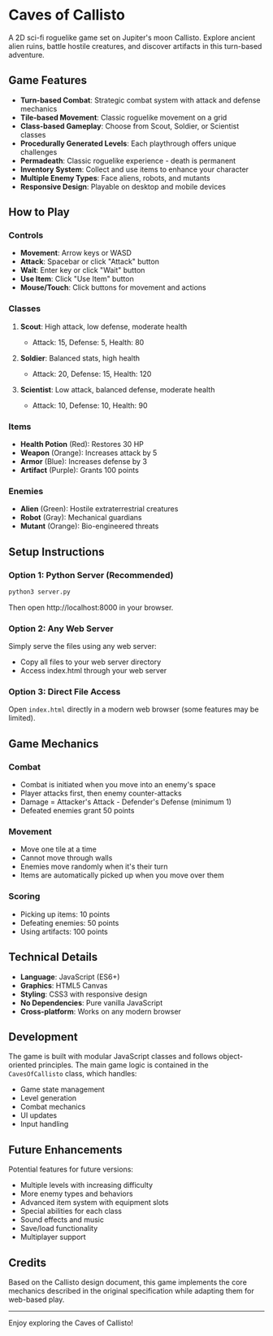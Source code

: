 # Caves of Callisto

A 2D sci-fi roguelike game set on Jupiter's moon Callisto. Explore ancient alien ruins, battle hostile creatures, and discover artifacts in this turn-based adventure.

## Game Features

- **Turn-based Combat**: Strategic combat system with attack and defense mechanics
- **Tile-based Movement**: Classic roguelike movement on a grid
- **Class-based Gameplay**: Choose from Scout, Soldier, or Scientist classes
- **Procedurally Generated Levels**: Each playthrough offers unique challenges
- **Permadeath**: Classic roguelike experience - death is permanent
- **Inventory System**: Collect and use items to enhance your character
- **Multiple Enemy Types**: Face aliens, robots, and mutants
- **Responsive Design**: Playable on desktop and mobile devices

## How to Play

### Controls
- **Movement**: Arrow keys or WASD
- **Attack**: Spacebar or click "Attack" button
- **Wait**: Enter key or click "Wait" button
- **Use Item**: Click "Use Item" button
- **Mouse/Touch**: Click buttons for movement and actions

### Classes

1. **Scout**: High attack, low defense, moderate health
   - Attack: 15, Defense: 5, Health: 80

2. **Soldier**: Balanced stats, high health
   - Attack: 20, Defense: 15, Health: 120

3. **Scientist**: Low attack, balanced defense, moderate health
   - Attack: 10, Defense: 10, Health: 90

### Items

- **Health Potion** (Red): Restores 30 HP
- **Weapon** (Orange): Increases attack by 5
- **Armor** (Blue): Increases defense by 3
- **Artifact** (Purple): Grants 100 points

### Enemies

- **Alien** (Green): Hostile extraterrestrial creatures
- **Robot** (Gray): Mechanical guardians
- **Mutant** (Orange): Bio-engineered threats

## Setup Instructions

### Option 1: Python Server (Recommended)
```bash
python3 server.py
```
Then open http://localhost:8000 in your browser.

### Option 2: Any Web Server
Simply serve the files using any web server:
- Copy all files to your web server directory
- Access index.html through your web server

### Option 3: Direct File Access
Open `index.html` directly in a modern web browser (some features may be limited).

## Game Mechanics

### Combat
- Combat is initiated when you move into an enemy's space
- Player attacks first, then enemy counter-attacks
- Damage = Attacker's Attack - Defender's Defense (minimum 1)
- Defeated enemies grant 50 points

### Movement
- Move one tile at a time
- Cannot move through walls
- Enemies move randomly when it's their turn
- Items are automatically picked up when you move over them

### Scoring
- Picking up items: 10 points
- Defeating enemies: 50 points
- Using artifacts: 100 points

## Technical Details

- **Language**: JavaScript (ES6+)
- **Graphics**: HTML5 Canvas
- **Styling**: CSS3 with responsive design
- **No Dependencies**: Pure vanilla JavaScript
- **Cross-platform**: Works on any modern browser

## Development

The game is built with modular JavaScript classes and follows object-oriented principles. The main game logic is contained in the `CavesOfCallisto` class, which handles:

- Game state management
- Level generation
- Combat mechanics
- UI updates
- Input handling

## Future Enhancements

Potential features for future versions:
- Multiple levels with increasing difficulty
- More enemy types and behaviors
- Advanced item system with equipment slots
- Special abilities for each class
- Sound effects and music
- Save/load functionality
- Multiplayer support

## Credits

Based on the Callisto design document, this game implements the core mechanics described in the original specification while adapting them for web-based play.

---

Enjoy exploring the Caves of Callisto!
